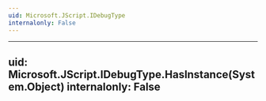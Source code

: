 ```yaml
---
uid: Microsoft.JScript.IDebugType
internalonly: False
---
```


---
uid: Microsoft.JScript.IDebugType.HasInstance(System.Object)
internalonly: False
---
